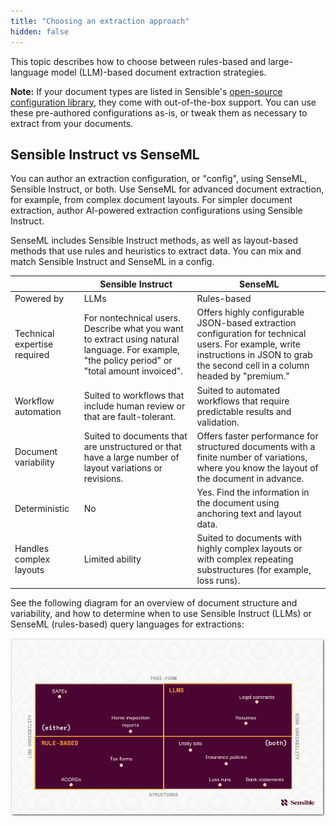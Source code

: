 ```yaml
---
title: "Choosing an extraction approach"
hidden: false
---
```


This topic describes how to choose between rules-based and large-language model (LLM)-based document extraction strategies.

**Note:**  If your document types are listed in Sensible's [open-source configuration library](https://app.sensible.so/library), they come with out-of-the-box support. You can use these pre-authored configurations as-is, or tweak them as necessary to extract from your documents.

Sensible Instruct vs SenseML
---

You can author an extraction configuration, or "config", using SenseML, Sensible Instruct, or both. Use SenseML for advanced document extraction, for example, from complex document layouts. For simpler document extraction, author AI-powered extraction configurations using Sensible Instruct.

SenseML includes Sensible Instruct methods, as well as layout-based methods that use rules and heuristics to extract data. You can mix and match Sensible Instruct and SenseML in a config.

|                              | Sensible Instruct                                            | SenseML                                                      |
| ---------------------------- | ------------------------------------------------------------ | ------------------------------------------------------------ |
| Powered by                   | LLMs                                                         | Rules-based                                                  |
| Technical expertise required | For nontechnical users. Describe what you want to extract using natural language.  For example, "the policy period" or "total amount invoiced". | Offers highly configurable JSON-based extraction configuration for technical users. For example, write instructions in JSON to grab the second cell in a column headed by "premium." |
| Workflow automation          | Suited to workflows that include human review or that are fault-tolerant. | Suited to automated workflows that require predictable results and validation. |
| Document variability         | Suited to documents that are unstructured or that have a large number of layout variations or revisions. | Offers faster performance for  structured documents with a finite number of variations, where you know the layout of the document in advance. |
| Deterministic                | No                                                           | Yes. Find the information in the document using anchoring text and layout data. |
| Handles complex layouts      | Limited ability                                              | Suited to documents with highly complex layouts or with complex repeating substructures (for example, loss runs). |



See the following diagram for an overview of document structure and variability, and how to determine when to use Sensible Instruct (LLMs) or SenseML (rules-based) query languages for extractions:

![Click to enlarge](https://raw.githubusercontent.com/sensible-hq/sensible-docs/main/readme-sync/assets/v0/images/final/document_landscape.png)
